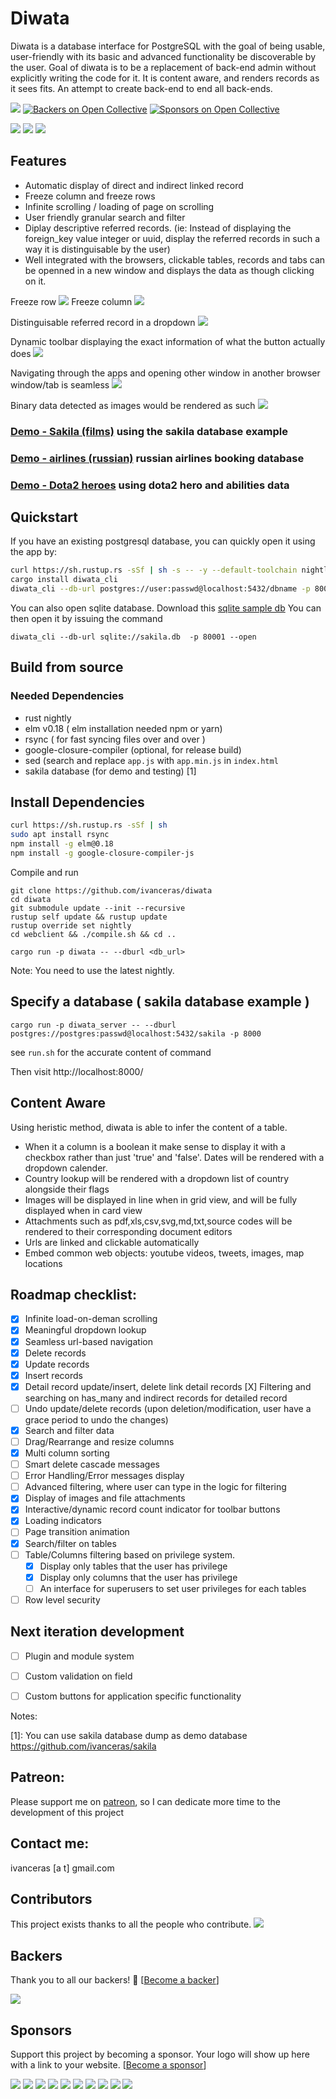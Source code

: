 # Diwata 
Diwata is a database interface for PostgreSQL with the goal of being usable, user-friendly with its basic and advanced functionality be discoverable by the user.
Goal of diwata is to be a replacement of back-end admin without explicitly writing the code for it.
It is content aware, and renders records as it sees fits.
An attempt to create back-end to end all back-ends.

[![](https://travis-ci.org/ivanceras/diwata.svg?branch=master)](https://travis-ci.org/ivanceras/diwata)
[![Backers on Open Collective](https://opencollective.com/diwata/backers/badge.svg)](#backers)
 [![Sponsors on Open Collective](https://opencollective.com/diwata/sponsors/badge.svg)](#sponsors) 

![](https://raw.githubusercontent.com/ivanceras/diwata/master/diwata1.png)
![](https://github.com/ivanceras/ivanceras.github.io/blob/master/diwata/diwata3.png)
![](https://github.com/ivanceras/ivanceras.github.io/blob/master/diwata/diwata4.png)


## Features
- Automatic display of direct and indirect linked record
- Freeze column and freeze rows
- Infinite scrolling / loading of page on scrolling
- User friendly granular search and filter
- Diplay descriptive referred records. (ie: Instead of displaying the foreign_key value integer or uuid, display the referred records in such a way it is distinguisable by the user)
- Well integrated with the browsers, clickable tables, records and tabs can be openned in a new window and displays the data as though clicking on it.

Freeze row
![](https://raw.githubusercontent.com/ivanceras/ivanceras.github.io/master/diwata/diwata-freeze-row.gif)
Freeze column
![](https://raw.githubusercontent.com/ivanceras/ivanceras.github.io/master/diwata/diwata-freeze-column.gif)

Distinguisable referred record in a dropdown
![](https://raw.githubusercontent.com/ivanceras/ivanceras.github.io/master/diwata/meaningful-dropdown.gif)

Dynamic toolbar displaying the exact information of what the button actually does
![](https://raw.githubusercontent.com/ivanceras/ivanceras.github.io/master/diwata/dynamic-toolbar.gif)

Navigating through the apps and opening other window in another browser window/tab is seamless
![](https://raw.githubusercontent.com/ivanceras/ivanceras.github.io/master/diwata/seamless-url-navigation.gif)

Binary data detected as images would be rendered as such
![](https://raw.githubusercontent.com/ivanceras/ivanceras.github.io/master/diwata/image-render.gif)


### [Demo - Sakila (films)](http://web01.jcesar.clh.no:8000/#/window/public.film) using the sakila database example
### [Demo - airlines (russian)](http://web01.jcesar.clh.no:8001/#/window/bookings.airports_data) russian airlines booking database
### [Demo - Dota2 heroes](http://web01.jcesar.clh.no:8222/#/window/public.hero) using dota2 hero and abilities data


## Quickstart
If you have an existing postgresql database, you can quickly open it using the app by:
```sh
curl https://sh.rustup.rs -sSf | sh -s -- -y --default-toolchain nightly
cargo install diwata_cli
diwata_cli --db-url postgres://user:passwd@localhost:5432/dbname -p 8000 --open
```
You can also open sqlite database.
Download this [sqlite sample db](https://github.com/ivanceras/sakila/raw/master/sqlite-sakila-db/sakila.db)
You can then open it by issuing the command
```
diwata_cli --db-url sqlite://sakila.db  -p 80001 --open
```

## Build from source

### Needed Dependencies
- rust nightly
- elm v0.18 ( elm installation needed npm or yarn)
- rsync  ( for fast syncing files over and over )
- google-closure-compiler (optional, for release build)
- sed (search and replace `app.js` with `app.min.js` in `index.html`
- sakila database (for demo and testing) [1]

## Install Dependencies 
```sh
curl https://sh.rustup.rs -sSf | sh
sudo apt install rsync
npm install -g elm@0.18
npm install -g google-closure-compiler-js

```


Compile and run 
```
git clone https://github.com/ivanceras/diwata
cd diwata
git submodule update --init --recursive
rustup self update && rustup update
rustup override set nightly
cd webclient && ./compile.sh && cd ..

cargo run -p diwata -- --dburl <db_url>

```
Note: You need to use the latest nightly. 

## Specify a database ( sakila database example )

```
cargo run -p diwata_server -- --dburl postgres://postgres:passwd@localhost:5432/sakila -p 8000
```
see `run.sh` for the accurate content of command

Then visit http://localhost:8000/

## Content Aware
Using heristic method, diwata is able to infer the content of a table.
- When it a column is a boolean it make sense to display it with a checkbox rather than just 'true' and 'false'.
    Dates will be rendered with a dropdown calender.
- Country lookup will be rendered with a dropdown list of country alongside their flags 
- Images will be displayed in line when in grid view, and will be fully displayed when in card view
- Attachments such as pdf,xls,csv,svg,md,txt,source codes will be rendered to their corresponding document editors
- Urls are linked and clickable automatically
- Embed common web objects: youtube videos, tweets, images, map locations

## Roadmap checklist:
- [X] Infinite load-on-deman scrolling
- [X] Meaningful dropdown lookup
- [X] Seamless url-based navigation
- [X] Delete records
- [X] Update records
- [X] Insert records
- [X] Detail record update/insert, delete link detail records
     [X] Filtering and searching on has_many and indirect records for detailed record
- [ ] Undo update/delete records (upon deletion/modification, user have a grace period to undo the changes)
- [X] Search and filter data
- [ ] Drag/Rearrange and resize columns
- [X] Multi column sorting
- [ ] Smart delete cascade messages
- [ ] Error Handling/Error messages display
- [ ] Advanced filtering, where user can type in the logic for filtering
- [X] Display of images and file attachments
- [X] Interactive/dynamic record count indicator for toolbar buttons
- [X] Loading indicators
- [ ] Page transition animation
- [X] Search/filter on tables
- [ ] Table/Columns filtering based on privilege system.
    - [X] Display only tables that the user has privilege
    - [X] Display only columns that the user has privilege
    - [ ] An interface for superusers to set user privileges for each tables
- [ ] Row level security

## Next iteration development
- [ ] Plugin and module system
- [ ] Custom validation on field
- [ ] Custom buttons for application specific functionality


Notes:

[1]: You can use sakila database dump as demo database https://github.com/ivanceras/sakila

## Patreon:
Please support me on [patreon](https://www.patreon.com/ivanceras), so I can dedicate more time to the development of this project

## Contact me:
ivanceras [a t] gmail.com


## Contributors

This project exists thanks to all the people who contribute.
<a href="https://github.com/ivanceras/diwata/graphs/contributors"><img src="https://opencollective.com/diwata/contributors.svg?width=890&button=false" /></a>


## Backers

Thank you to all our backers! 🙏 [[Become a backer](https://opencollective.com/diwata#backer)]

<a href="https://opencollective.com/diwata#backers" target="_blank"><img src="https://opencollective.com/diwata/backers.svg?width=890"></a>


## Sponsors

Support this project by becoming a sponsor. Your logo will show up here with a link to your website. [[Become a sponsor](https://opencollective.com/diwata#sponsor)]

<a href="https://opencollective.com/diwata/sponsor/0/website" target="_blank"><img src="https://opencollective.com/diwata/sponsor/0/avatar.svg"></a>
<a href="https://opencollective.com/diwata/sponsor/1/website" target="_blank"><img src="https://opencollective.com/diwata/sponsor/1/avatar.svg"></a>
<a href="https://opencollective.com/diwata/sponsor/2/website" target="_blank"><img src="https://opencollective.com/diwata/sponsor/2/avatar.svg"></a>
<a href="https://opencollective.com/diwata/sponsor/3/website" target="_blank"><img src="https://opencollective.com/diwata/sponsor/3/avatar.svg"></a>
<a href="https://opencollective.com/diwata/sponsor/4/website" target="_blank"><img src="https://opencollective.com/diwata/sponsor/4/avatar.svg"></a>
<a href="https://opencollective.com/diwata/sponsor/5/website" target="_blank"><img src="https://opencollective.com/diwata/sponsor/5/avatar.svg"></a>
<a href="https://opencollective.com/diwata/sponsor/6/website" target="_blank"><img src="https://opencollective.com/diwata/sponsor/6/avatar.svg"></a>
<a href="https://opencollective.com/diwata/sponsor/7/website" target="_blank"><img src="https://opencollective.com/diwata/sponsor/7/avatar.svg"></a>
<a href="https://opencollective.com/diwata/sponsor/8/website" target="_blank"><img src="https://opencollective.com/diwata/sponsor/8/avatar.svg"></a>
<a href="https://opencollective.com/diwata/sponsor/9/website" target="_blank"><img src="https://opencollective.com/diwata/sponsor/9/avatar.svg"></a>


